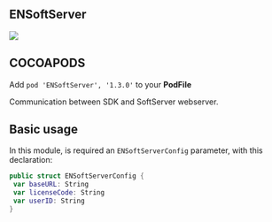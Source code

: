 ## ENSoftServer

![](https://badgen.net/badge/stable/1.3.0/blue)

## COCOAPODS

Add `pod 'ENSoftServer', '1.3.0'` to your **PodFile**

Communication between SDK and SoftServer webserver.

## Basic usage

In this module, is required an `ENSoftServerConfig` parameter, with this declaration:

```swift
public struct ENSoftServerConfig {
 var baseURL: String
 var licenseCode: String
 var userID: String
}
```
